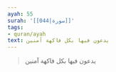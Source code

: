 ```yaml
---
ayah: 55
surah: '[[044|سورة]]'
tags:
- quran/ayah
text: يدعون فيها بكل فاكهة آمنين
---
```

> يدعون فيها بكل فاكهة آمنين
